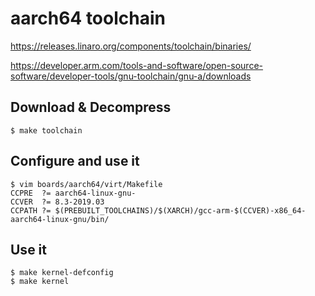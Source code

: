 
# aarch64 toolchain

https://releases.linaro.org/components/toolchain/binaries/

https://developer.arm.com/tools-and-software/open-source-software/developer-tools/gnu-toolchain/gnu-a/downloads

## Download & Decompress

    $ make toolchain

## Configure and use it

    $ vim boards/aarch64/virt/Makefile
    CCPRE  ?= aarch64-linux-gnu-
    CCVER  ?= 8.3-2019.03
    CCPATH ?= $(PREBUILT_TOOLCHAINS)/$(XARCH)/gcc-arm-$(CCVER)-x86_64-aarch64-linux-gnu/bin/

## Use it

    $ make kernel-defconfig
    $ make kernel
